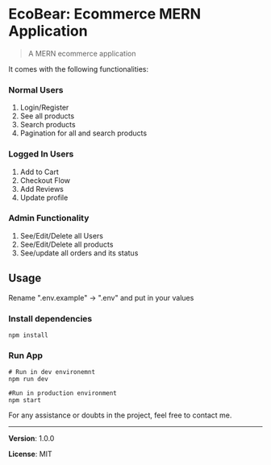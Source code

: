 # EcoBear: Ecommerce MERN Application

> A MERN ecommerce application

It comes with the following functionalities:

### Normal Users

1. Login/Register
2. See all products
3. Search products
4. Pagination for all and search products

### Logged In Users

1. Add to Cart
2. Checkout Flow
3. Add Reviews
4. Update profile

### Admin Functionality

1. See/Edit/Delete all Users
2. See/Edit/Delete all products
3. See/update all orders and its status

## Usage

Rename ".env.example" -> ".env" and put in your values

### Install dependencies

```
npm install
```

### Run App

```
# Run in dev environemnt
npm run dev

#Run in production environment
npm start
```

For any assistance or doubts in the project, feel free to contact me.

---

**Version**: 1.0.0

**License**: MIT
